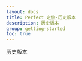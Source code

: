 ```yaml
---
layout: docs
title: Perfect 之旅-历史版本
description: 历史版本
group: getting-started
toc: true
---
```


历史版本
